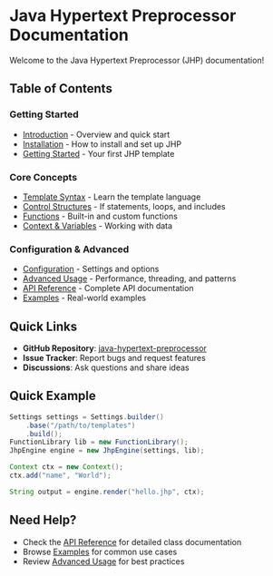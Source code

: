 # Java Hypertext Preprocessor Documentation

Welcome to the Java Hypertext Preprocessor (JHP) documentation!

## Table of Contents

### Getting Started
- [Introduction](README.md) - Overview and quick start
- [Installation](installation.md) - How to install and set up JHP
- [Getting Started](getting-started.md) - Your first JHP template

### Core Concepts
- [Template Syntax](template-syntax.md) - Learn the template language
- [Control Structures](control-structures.md) - If statements, loops, and includes
- [Functions](functions.md) - Built-in and custom functions
- [Context & Variables](context-variables.md) - Working with data

### Configuration & Advanced
- [Configuration](configuration.md) - Settings and options
- [Advanced Usage](advanced-usage.md) - Performance, threading, and patterns
- [API Reference](api-reference.md) - Complete API documentation
- [Examples](examples.md) - Real-world examples

## Quick Links

- **GitHub Repository**: [java-hypertext-preprocessor](https://github.com/hind-sagar-biswas/java-hypertext-preprocessor/)
- **Issue Tracker**: Report bugs and request features
- **Discussions**: Ask questions and share ideas

## Quick Example

```java
Settings settings = Settings.builder()
    .base("/path/to/templates")
    .build();
FunctionLibrary lib = new FunctionLibrary();
JhpEngine engine = new JhpEngine(settings, lib);

Context ctx = new Context();
ctx.add("name", "World");

String output = engine.render("hello.jhp", ctx);
```

## Need Help?

- Check the [API Reference](api-reference.md) for detailed class documentation
- Browse [Examples](examples.md) for common use cases
- Review [Advanced Usage](advanced-usage.md) for best practices
